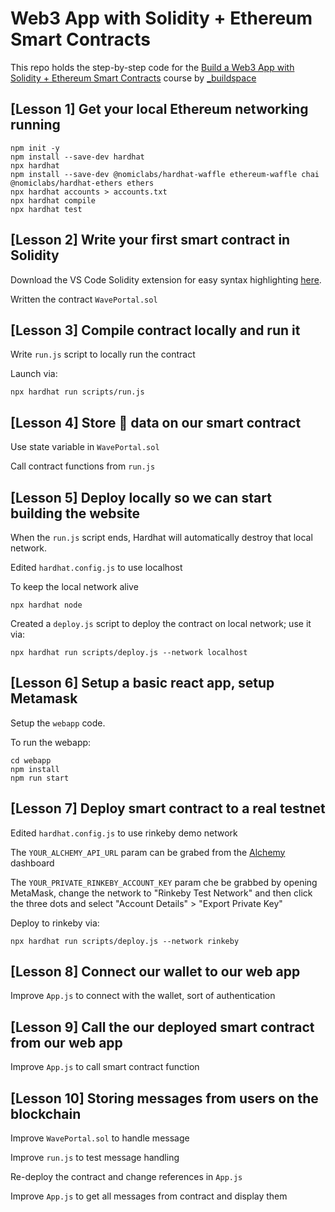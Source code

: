 # Web3 App with Solidity + Ethereum Smart Contracts

This repo holds the step-by-step code for the [Build a Web3 App with Solidity + Ethereum Smart Contracts](https://app.buildspace.so/courses/CO02cf0f1c-f996-4f50-9669-cf945ca3fb0b) course by [_buildspace](https://buildspace.so)

## [Lesson 1] Get your local Ethereum networking running

```shell
npm init -y
npm install --save-dev hardhat
npx hardhat
npm install --save-dev @nomiclabs/hardhat-waffle ethereum-waffle chai @nomiclabs/hardhat-ethers ethers
npx hardhat accounts > accounts.txt
npx hardhat compile
npx hardhat test
```

## [Lesson 2] Write your first smart contract in Solidity

Download the VS Code Solidity extension for easy syntax highlighting [here](https://marketplace.visualstudio.com/items?itemName=JuanBlanco.solidity).

Written the contract `WavePortal.sol`

## [Lesson 3] Compile contract locally and run it

Write `run.js` script to locally run the contract

Launch via:

```shell
npx hardhat run scripts/run.js
```

## [Lesson 4] Store 👋 data on our smart contract

Use state variable in `WavePortal.sol`

Call contract functions from `run.js`

## [Lesson 5] Deploy locally so we can start building the website

When the `run.js` script ends, Hardhat will automatically destroy that local network.

Edited `hardhat.config.js` to use localhost

To keep the local network alive

```shell
npx hardhat node
```

Created a `deploy.js` script to deploy the contract on local network; use it via:

```shell
npx hardhat run scripts/deploy.js --network localhost
```

## [Lesson 6] Setup a basic react app, setup Metamask

Setup the `webapp` code.

To run the webapp:

```shell
cd webapp
npm install
npm run start
```

## [Lesson 7] Deploy smart contract to a real testnet

Edited `hardhat.config.js` to use rinkeby demo network

The `YOUR_ALCHEMY_API_URL` param can be grabed from the [Alchemy](https://dashboard.alchemyapi.io) dashboard

The `YOUR_PRIVATE_RINKEBY_ACCOUNT_KEY` param che be grabbed by opening MetaMask, change the network to "Rinkeby Test Network" and then click the three dots and select "Account Details" > "Export Private Key"

Deploy to rinkeby via:

```shell
npx hardhat run scripts/deploy.js --network rinkeby
```

## [Lesson 8] Connect our wallet to our web app

Improve `App.js` to connect with the wallet, sort of authentication

## [Lesson 9] Call the our deployed smart contract from our web app

Improve `App.js` to call smart contract function

## [Lesson 10] Storing messages from users on the blockchain

Improve `WavePortal.sol` to handle message

Improve `run.js` to test message handling

Re-deploy the contract and change references in `App.js`

Improve `App.js` to get all messages from contract and display them
